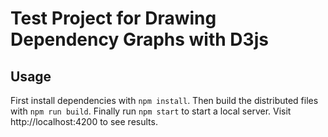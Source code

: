 # Test Project for Drawing Dependency Graphs with D3js

## Usage

First install dependencies with `npm install`. Then build the distributed files with `npm run build`. Finally run `npm start` to start a local server. Visit http://localhost:4200 to see results.